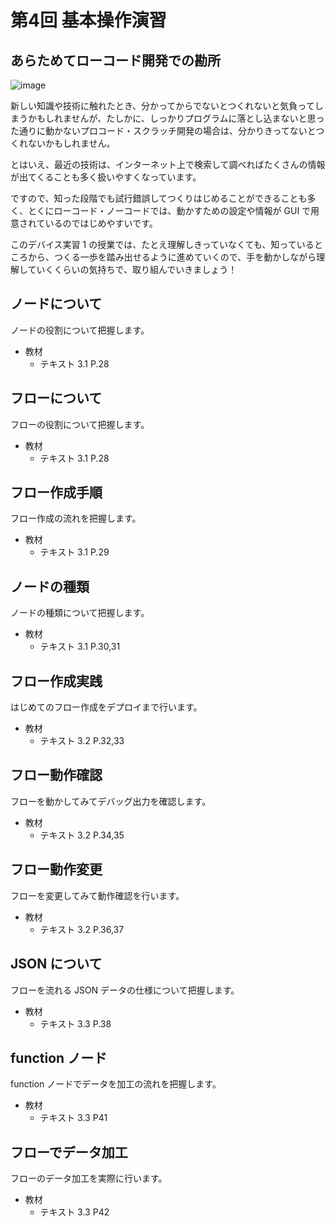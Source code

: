 # 第4回 基本操作演習

## あらためてローコード開発での勘所

![image](https://i.gyazo.com/d31c0288e196aecd8106de0675c8f516.png)

新しい知識や技術に触れたとき、分かってからでないとつくれないと気負ってしまうかもしれませんが、たしかに、しっかりプログラムに落とし込まないと思った通りに動かないプロコード・スクラッチ開発の場合は、分かりきってないとつくれないかもしれません。

とはいえ、最近の技術は、インターネット上で検索して調べればたくさんの情報が出てくることも多く扱いやすくなっています。

ですので、知った段階でも試行錯誤してつくりはじめることができることも多く、とくにローコード・ノーコードでは、動かすための設定や情報が GUI で用意されているのではじめやすいです。

このデバイス実習 1 の授業では、たとえ理解しきっていなくても、知っているところから、つくる一歩を踏み出せるように進めていくので、手を動かしながら理解していくくらいの気持ちで、取り組んでいきましょう！

## ノードについて

ノードの役割について把握します。

- 教材
  - テキスト 3.1 P.28

## フローについて

フローの役割について把握します。

- 教材
  - テキスト 3.1 P.28

## フロー作成手順

フロー作成の流れを把握します。

- 教材
  - テキスト 3.1 P.29

## ノードの種類

ノードの種類について把握します。

- 教材
  - テキスト 3.1 P.30,31

## フロー作成実践

はじめてのフロー作成をデプロイまで行います。

- 教材
  - テキスト 3.2 P.32,33

## フロー動作確認

フローを動かしてみてデバッグ出力を確認します。

- 教材
  - テキスト 3.2 P.34,35

## フロー動作変更

フローを変更してみて動作確認を行います。

- 教材
  - テキスト 3.2 P.36,37

## JSON について

フローを流れる JSON データの仕様について把握します。

- 教材
  - テキスト 3.3 P.38

## function ノード

function ノードでデータを加工の流れを把握します。

- 教材
  - テキスト 3.3 P41

## フローでデータ加工

フローのデータ加工を実際に行います。

- 教材
  - テキスト 3.3 P42